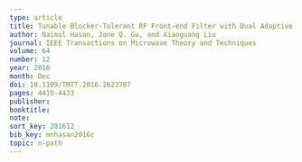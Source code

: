 ```yaml
---
type: article
title: Tunable Blocker-Tolerant RF Front-end Filter with Dual Adaptive Notches for Reconfigurable Receivers	
author: Naimul Hasan, Jane Q. Gu, and Xiaoguang Liu
journal: IEEE Transactions on Microwave Theory and Techniques
volume: 64
number: 12
year: 2016
month: Dec
doi: 10.1109/TMTT.2016.2623707
pages: 4419-4433
publisher:
booktitle: 
note:
sort_key: 201612
bib_key: mnhasan2016c
topic: n-path
---
```

